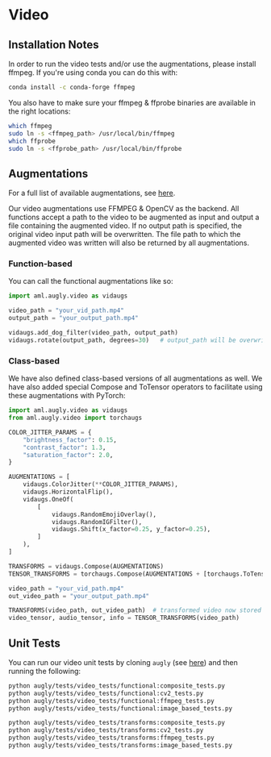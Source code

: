 # Video

## Installation Notes

In order to run the video tests and/or use the augmentations, please install ffmpeg. If you're using conda you can do this with:
```bash
conda install -c conda-forge ffmpeg
```

You also have to make sure your ffmpeg & ffprobe binaries are available in the right locations:
```bash
which ffmpeg
sudo ln -s <ffmpeg_path> /usr/local/bin/ffmpeg
which ffprobe
sudo ln -s <ffprobe_path> /usr/local/bin/ffprobe
```

## Augmentations

For a full list of available augmentations, see [here](augly/video/__init__.py).

Our video augmentations use FFMPEG & OpenCV as the backend. All functions accept a path to the video to be augmented as input and output a file containing the augmented video. If no output path is specified, the original video input path will be overwritten. The file path to which the augmented video was written will also be returned by all augmentations.

### Function-based

You can call the functional augmentations like so:
```python
import aml.augly.video as vidaugs

video_path = "your_vid_path.mp4"
output_path = "your_output_path.mp4"

vidaugs.add_dog_filter(video_path, output_path)
vidaugs.rotate(output_path, degrees=30)   # output_path will be overwritten
```

### Class-based

We have also defined class-based versions of all augmentations as well. We have also added special Compose and ToTensor operators to facilitate using these augmentations with PyTorch:
```python
import aml.augly.video as vidaugs
from aml.augly.video import torchaugs

COLOR_JITTER_PARAMS = {
    "brightness_factor": 0.15,
    "contrast_factor": 1.3,
    "saturation_factor": 2.0,
}

AUGMENTATIONS = [
    vidaugs.ColorJitter(**COLOR_JITTER_PARAMS),
    vidaugs.HorizontalFlip(),
    vidaugs.OneOf(
        [
            vidaugs.RandomEmojiOverlay(),
            vidaugs.RandomIGFilter(),
            vidaugs.Shift(x_factor=0.25, y_factor=0.25),
        ]
    ),
]

TRANSFORMS = vidaugs.Compose(AUGMENTATIONS)
TENSOR_TRANSFORMS = torchaugs.Compose(AUGMENTATIONS + [torchaugs.ToTensor()])

video_path = "your_vid_path.mp4"
out_video_path = "your_output_path.mp4"

TRANSFORMS(video_path, out_video_path)  # transformed video now stored in `out_video_path`
video_tensor, audio_tensor, info = TENSOR_TRANSFORMS(video_path)
```

## Unit Tests

You can run our video unit tests by cloning `augly` (see [here](augly/README.md)) and then running the following:
```bash
python augly/tests/video_tests/functional:composite_tests.py
python augly/tests/video_tests/functional:cv2_tests.py
python augly/tests/video_tests/functional:ffmpeg_tests.py
python augly/tests/video_tests/functional:image_based_tests.py

python augly/tests/video_tests/transforms:composite_tests.py
python augly/tests/video_tests/transforms:cv2_tests.py
python augly/tests/video_tests/transforms:ffmpeg_tests.py
python augly/tests/video_tests/transforms:image_based_tests.py
```
